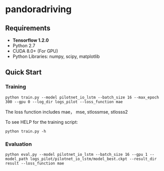 # pandoradriving

## Requirements

* **Tensorflow 1.2.0**
* Python 2.7
* CUDA 8.0+ (For GPU)
* Python Libraries: numpy, scipy, matplotlib

## Quick Start
### Training
    python train.py --model pilotnet_io_lstm --batch_size 16 --max_epoch 300 --gpu 0 --log_dir logs_pilot --loss_function mae
The loss function includes mae， mse, stlossmse, stlosss2

To see HELP for the training script:

    python train.py -h

### Evaluation
    python eval.py --model pilotnet_io_lstm --batch_size 16 --gpu 1 --model_path logs_pilot/pilotnet_io_lstm/model_best.ckpt --result_dir result --loss_function mae
